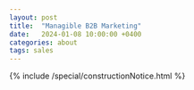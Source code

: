 ```yaml
---
layout: post
title:  "Managible B2B Marketing"
date:   2024-01-08 10:00:00 +0400
categories: about
tags: sales
---
```


{% include /special/constructionNotice.html %}

